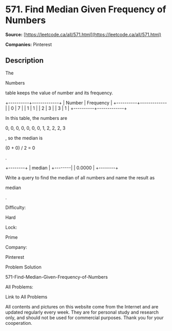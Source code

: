 # 571. Find Median Given Frequency of Numbers

**Source:** [https://leetcode.ca/all/571.html](https://leetcode.ca/all/571.html)

**Companies:** Pinterest

## Description

The

Numbers

table keeps the value of number and its frequency.

+----------+-------------+
|  Number  |  Frequency  |
+----------+-------------|
|  0       |  7          |
|  1       |  1          |
|  2       |  3          |
|  3       |  1          |
+----------+-------------+

In this table, the numbers are

0, 0, 0, 0, 0, 0, 0, 1, 2, 2, 2, 3

, so the median
        is

(0 + 0) / 2 = 0

.

+--------+
| median |
+--------|
| 0.0000 |
+--------+

Write a query to find the median of all numbers and name the result as

median

.

Difficulty:

Hard

Lock:

Prime

Company:

Pinterest

Problem Solution

571-Find-Median-Given-Frequency-of-Numbers

All Problems:

Link to All Problems

All contents and pictures on this website come from the Internet and are updated regularly every week. They are for personal study and research only, and should not be used for commercial purposes. Thank you for your cooperation.

